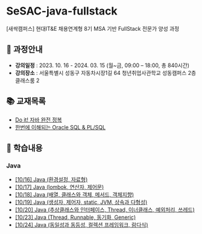# SeSAC-java-fullstack

[새싹캠퍼스] 현대IT&E 채용연계형 8기 MSA 기반 FullStack 전문가 양성 과정

## 🌱 과정안내

- **강의일정** : 2023. 10. 16  - 2024. 03. 15 (월~금, 09:00 – 18:00, 총 840시간)
- **강의장소** : 서울특별시 성동구 자동차시장1길 64 청년취업사관학교 성동캠퍼스 2층 클래스룸 2

## 📚 교재목록

- [Do it! 자바 완전 정복](https://www.aladin.co.kr/shop/wproduct.aspx?ItemId=278341980)
- [한번에 이해되는 Oracle SQL & PL/SQL](https://www.aladin.co.kr/shop/wproduct.aspx?ItemId=43633426&start=slayer)

## 📑 학습내용

### Java
- [[10/16] Java (환경설정, 자료형)](https://github.com/kyukong/SeSAC-java-fullstack/blob/main/java/%5B10-16%5D_Java_(%ED%99%98%EA%B2%BD%EC%84%A4%EC%A0%95%2C%EC%9E%90%EB%A3%8C%ED%98%95).md)
- [[10/17] Java (lombok, 연산자, 제어문)](https://github.com/kyukong/SeSAC-java-fullstack/blob/main/java/%5B10-17%5D_Java_(lombok%2C%EC%97%B0%EC%82%B0%EC%9E%90%2C%EC%A0%9C%EC%96%B4%EB%AC%B8).md)
- [[10/18] Java (배열, 클래스와 객체, 메서드, 객체지향)](https://github.com/kyukong/SeSAC-java-fullstack/blob/main/java/%5B10-18%5D_Java_(%EB%B0%B0%EC%97%B4%2C%ED%81%B4%EB%9E%98%EC%8A%A4%EC%99%80_%EA%B0%9D%EC%B2%B4%2C%EB%A9%94%EC%84%9C%EB%93%9C%2C%EA%B0%9D%EC%B2%B4%EC%A7%80%ED%96%A5).md)
- [[10/19] Java (생성자, 제어자, static, JVM, 상속과 다형성)](https://github.com/kyukong/SeSAC-java-fullstack/blob/main/java/%5B10-19%5D_Java_(%EC%83%9D%EC%84%B1%EC%9E%90%2C%EC%A0%9C%EC%96%B4%EC%9E%90%2Cstatic%2CJVM%2C%EC%83%81%EC%86%8D%EA%B3%BC_%EB%8B%A4%ED%98%95%EC%84%B1).md)
- [[10/20] Java (추상클래스와 인터페이스, Thread, 이너클래스, 예외처리, 쓰레드)](https://github.com/kyukong/SeSAC-java-fullstack/blob/main/java/%5B10-20%5D_Java_(%EC%B6%94%EC%83%81%ED%81%B4%EB%9E%98%EC%8A%A4%EC%99%80_%EC%9D%B8%ED%84%B0%ED%8E%98%EC%9D%B4%EC%8A%A4%2CThread%2C%EC%9D%B4%EB%84%88%ED%81%B4%EB%9E%98%EC%8A%A4%2C%EC%98%88%EC%99%B8%EC%B2%98%EB%A6%AC%2C%EC%93%B0%EB%A0%88%EB%93%9C).md)
- [[10/23] Java (Thread, Runnable, 동기화, Generic)](https://github.com/kyukong/SeSAC-java-fullstack/blob/main/java/%5B10-23%5D_Java_(Thread%2CRunnable%2C%EB%8F%99%EA%B8%B0%ED%99%94%2CGeneric).md)
- [[10/24] Java (동일성과 동등성, 컬렉션 프레임워크, 람다식)](https://github.com/kyukong/SeSAC-java-fullstack/blob/main/java/%5B10-24%5D_Java_(%EB%8F%99%EC%9D%BC%EC%84%B1%EA%B3%BC_%EB%8F%99%EB%93%B1%EC%84%B1%2C%EC%BB%AC%EB%A0%89%EC%85%98_%ED%94%84%EB%A0%88%EC%9E%84%EC%9B%8C%ED%81%AC%2C%EB%9E%8C%EB%8B%A4%EC%8B%9D).md)
